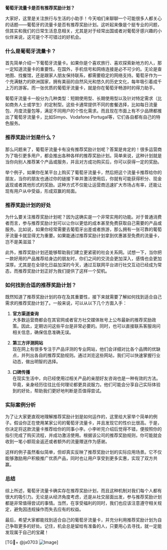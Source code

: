 **葡萄牙流量卡是否有推荐奖励计划？**

大家好，这里是关注旅行与生活的小助手！今天咱们来聊聊一个可能很多人都关心的话题——葡萄牙的流量卡是否有推荐奖励计划。这听起来像是个挺专业的问题，但其实和我们的日常生活息息相关，尤其是对于经常出国或者对葡萄牙感兴趣的小伙伴来说，这可是个不可错过的好机会。

### 什么是葡萄牙流量卡？

首先简单介绍一下葡萄牙流量卡。如果你是个喜欢旅行、喜欢探索新地方的人，那一定知道流量卡的重要性。在国外，手机信号和网络连接是必不可少的。无论是查地图、找餐馆，还是跟家人朋友保持联系，都需要稳定的网络支持。葡萄牙作为一个充满魅力的欧洲国家，拥有美丽的自然风光和悠久的历史文化，每年吸引着成千上万的游客。而一张优质的葡萄牙流量卡，就是你在葡萄牙畅游时的得力助手。

葡萄牙流量卡一般分为几种类型：短期使用型、长期使用型以及针对特定需求（比如商务人士或学生）的定制型。这些卡通常提供不同的套餐选择，比如每日流量包、月度流量包等，满足不同用户的个性化需求。而且现在市面上有不少品牌都推出了葡萄牙流量卡，比如Simyo、Vodafone Portugal等，它们各自都有自己的特色服务。

### 推荐奖励计划是什么？

那么问题来了，葡萄牙流量卡有没有推荐奖励计划呢？答案是肯定的！很多运营商为了吸引更多用户，都会推出各种各样的推荐奖励计划。简单来说，这种计划就是当你向别人推荐某个产品或服务，并且对方成功购买后，你可以获得一定的奖励。

举个例子，如果你在某平台上购买了葡萄牙流量卡，然后把这个流量卡推荐给你的朋友，当你的朋友也通过你的链接下单并激活使用后，你就有可能获得积分、现金返现或者其他形式的奖励。这种方式不仅能让运营商迅速扩大市场占有率，还能让现有用户从中受益，形成双赢的局面。

### 推荐奖励计划的好处

为什么要关注推荐奖励计划呢？因为这确实是一个非常实用的功能。对于普通消费者而言，参与推荐奖励计划可以让你以更低的成本甚至免费获取自己需要的产品或服务。比如说，如果你经常需要去葡萄牙出差或者旅游，那么拥有一张可靠的葡萄牙流量卡就显得尤为重要。如果能通过推荐奖励计划拿到优惠甚至免费的流量卡，岂不是美滋滋？

此外，推荐奖励计划还能够帮助我们建立更紧密的社会关系网。试想一下，当你把一款好用的产品推荐给身边的朋友时，你们之间的交流会更加深入，感情也会更加深厚。尤其是在全球化日益加深的今天，通过互联网平台进行社交互动已经成为常态，而推荐奖励计划正好为我们提供了这样一个契机。

### 如何找到合适的推荐奖励计划？

既然知道了推荐奖励计划的存在及其重要性，接下来就需要了解如何找到适合自己需求的推荐奖励计划了。一般来说，可以从以下几个方面入手：

1. **官方渠道查询**  
   大多数运营商都会在其官网或者官方社交媒体账号上公布最新的推荐奖励政策。因此，定期访问这些平台是非常必要的。同时，也可以直接联系客服询问相关信息，确保信息准确无误。

2. **第三方评测网站**  
   现在网上有很多专注于产品评测的专业网站，他们会详细对比各个品牌的优缺点，并列出各自的推荐奖励规则。通过浏览这些网站，我们可以快速掌握行业动态，做出明智的选择。

3. **口碑传播**  
   在现实生活中，向已经使用过相关产品的亲朋好友咨询也是一种有效的方法。毕竟，亲身经历往往比任何理论都更具说服力。他们可能会分享自己实际体验到的好处，帮助我们更好地判断是否值得尝试。

### 实际案例分析

为了让大家更直观地理解推荐奖励计划是如何运作的，这里给大家举个简单的例子。假设你正在使用某家公司的葡萄牙流量卡，并且发现它的性价比很高。于是，你决定将这款流量卡推荐给你的同事小李。小李听完介绍后觉得不错，便按照你的指引完成了购买流程，并成功激活使用。根据该公司的推荐奖励规则，你可能就会收到一笔小额现金返还或者额外的流量赠送作为感谢。

这样的例子虽然看似简单，但却真实反映了推荐奖励计划的实际应用场景。它不仅能够激励用户积极推广优质产品，同时也让用户享受到更多实惠，实现了双方共赢。

### 总结

综上所述，葡萄牙流量卡确实存在推荐奖励计划，而且这种机制对我们每个人都有很大的吸引力。无论是从经济角度考虑，还是从社交层面出发，参与推荐奖励计划都是非常值得尝试的事情。当然，在享受福利的同时，我们也应该注意遵守相关规定，避免因违规操作而失去应有的权益。

最后，希望大家都能找到适合自己的葡萄牙流量卡，并充分利用推荐奖励计划为自己争取更多的好处。记住，机会总是留给有准备的人，只要用心去寻找，就一定能发现属于自己的宝藏！

[TG💪+ @jx0703 ![Image](https://github.com/user-attachments/assets/dbca1d08-cadb-493c-b0ec-ad6f7a83f270)]